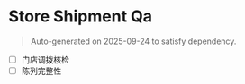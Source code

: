 # Store Shipment Qa

> Auto-generated on 2025-09-24 to satisfy dependency.

- [ ] 门店调拨核检
- [ ] 陈列完整性
